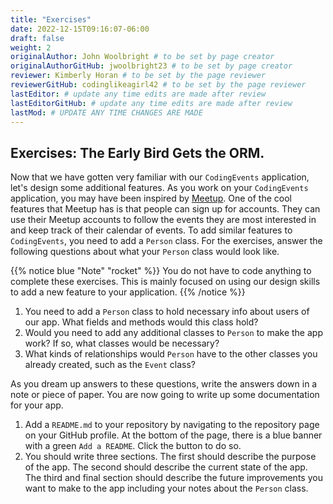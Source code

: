 ```yaml
---
title: "Exercises"
date: 2022-12-15T09:16:07-06:00
draft: false
weight: 2
originalAuthor: John Woolbright # to be set by page creator
originalAuthorGitHub: jwoolbright23 # to be set by page creator
reviewer: Kimberly Horan # to be set by the page reviewer
reviewerGitHub: codinglikeagirl42 # to be set by the page reviewer
lastEditor: # update any time edits are made after review
lastEditorGitHub: # update any time edits are made after review
lastMod: # UPDATE ANY TIME CHANGES ARE MADE
---
```

## Exercises: The Early Bird Gets the ORM.

Now that we have gotten very familiar with our `CodingEvents` application, let's design some additional features. As you work on your `CodingEvents` application, you may have been inspired by [Meetup](https://www.meetup.com/). One of the cool features that Meetup has is that people can sign up for accounts. They can use their Meetup accounts to follow the events they are most interested in and keep track of their calendar of events. To add similar features to `CodingEvents`, you need to add a `Person` class. For the exercises, answer the following questions about what your `Person` class would look like.

{{% notice blue "Note" "rocket" %}}
You do not have to code anything to complete these exercises.
This is mainly focused on using our design skills to add a new feature to your application.
{{% /notice %}}

1. You need to add a `Person` class to hold necessary info about users of our app. What fields and methods would this class hold?
1. Would you need to add any additional classes to `Person` to make the app work? If so, what classes would be necessary?
1. What kinds of relationships would `Person` have to the other classes you already created, such as the `Event` class?

As you dream up answers to these questions, write the answers down in a note or piece of paper. You are now going to write up some documentation for your app.

1. Add a `README.md` to your repository by navigating to the repository page on your GitHub profile. At the bottom of the page, there is a blue banner with a green `Add a README`. Click the button to do so.
1. You should write three sections. The first should describe the purpose of the app. The second should describe the current state of the app. The third and final section should describe the future improvements you want to make to the app including your notes about the `Person` class.


